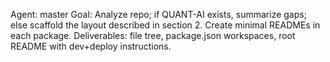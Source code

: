 Agent: master
Goal: Analyze repo; if QUANT-AI exists, summarize gaps; else scaffold the layout described in section 2. Create minimal READMEs in each package.
Deliverables: file tree, package.json workspaces, root README with dev+deploy instructions.
